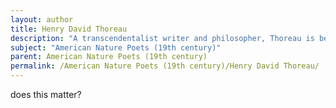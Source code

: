 ```yaml
---
layout: author
title: Henry David Thoreau
description: "A transcendentalist writer and philosopher, Thoreau is best known for his book 'Walden', which details his experiences living in nature and emphasizes simplicity, self-sufficiency, and the beauty of the natural world."
subject: "American Nature Poets (19th century)"
parent: American Nature Poets (19th century)
permalink: /American Nature Poets (19th century)/Henry David Thoreau/
---
```


does this matter?

